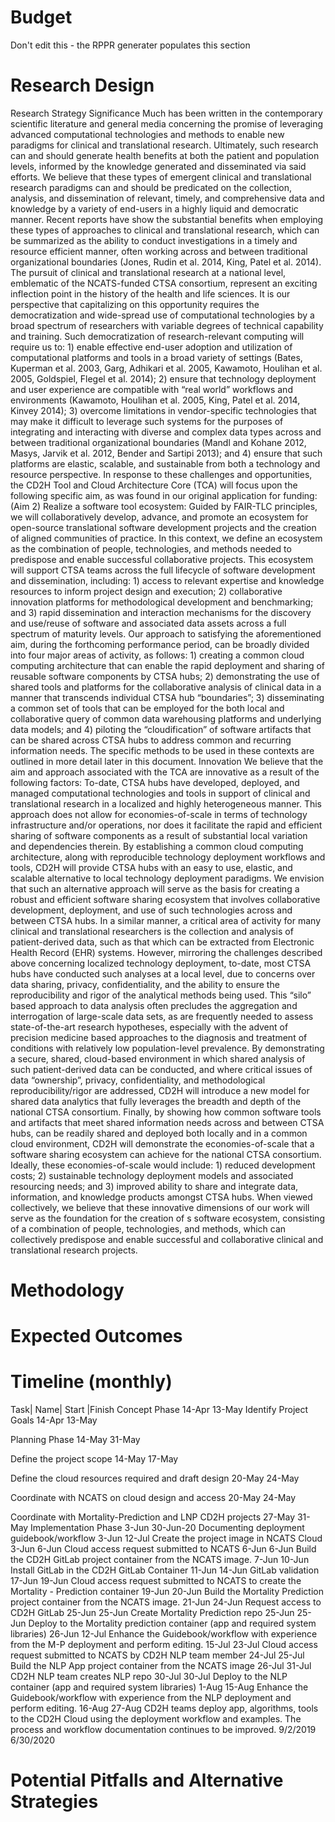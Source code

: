 # Budget
Don't edit this - the RPPR generater populates this section

# Research Design
Research Strategy
Significance
Much has been written in the contemporary scientific literature and general media concerning the promise of leveraging advanced computational technologies and methods to enable new paradigms for clinical and translational research.  Ultimately, such research can and should generate health benefits at both the patient and population levels, informed by the knowledge generated and disseminated via said efforts.  We believe that these types of emergent clinical and translational research paradigms can and should be predicated on the collection, analysis, and dissemination of relevant, timely, and comprehensive data and knowledge by a variety of end-users in a highly liquid and democratic manner.  Recent reports have show the substantial benefits when employing these types of approaches to clinical and translational research, which can be summarized as the  ability to conduct investigations in a timely and resource efficient manner, often working across and between traditional organizational boundaries (Jones, Rudin et al. 2014, King, Patel et al. 2014).  The pursuit of clinical and translational research at a national level, emblematic of the NCATS-funded CTSA consortium, represent an exciting inflection point in the history of the health and life sciences.  It is our perspective that capitalizing on this opportunity requires the democratization and wide-spread use of computational technologies by a broad spectrum of researchers with variable degrees of technical capability and training. Such democratization of research-relevant computing will require us to: 1) enable effective end-user adoption and utilization of computational platforms and tools in  a broad variety of settings (Bates, Kuperman et al. 2003, Garg, Adhikari et al. 2005, Kawamoto, Houlihan et al. 2005, Goldspiel, Flegel et al. 2014); 2) ensure that technology deployment and user experience are compatible with “real world” workflows and environments (Kawamoto, Houlihan et al. 2005, King, Patel et al. 2014, Kinvey 2014); 3) overcome limitations in vendor-specific technologies that may make it difficult to leverage such systems for the purposes of integrating and interacting with diverse and complex data types across and between traditional organizational boundaries (Mandl and Kohane 2012, Masys, Jarvik et al. 2012, Bender and Sartipi 2013); and 4) ensure that such platforms are elastic, scalable, and sustainable from both a technology and resource perspective.  In response to these challenges and opportunities, the CD2H Tool and Cloud Architecture Core (TCA) will focus upon the following specific aim, as was found in our original application for funding:
(Aim 2) Realize a software tool ecosystem: Guided by FAIR-TLC principles, we will collaboratively develop, advance, and promote an ecosystem for open-source translational software development projects and the creation of aligned communities of practice.  In this context, we define an ecosystem as the combination of people, technologies, and methods needed to predispose and enable successful collaborative projects. This ecosystem will support CTSA teams across the full lifecycle of software development and dissemination, including: 1) access to relevant expertise and knowledge resources to inform project design and execution; 2) collaborative innovation platforms for methodological development and benchmarking; and 3) rapid dissemination and interaction mechanisms for the discovery and use/reuse of software and associated data assets across a full spectrum of maturity levels. 
Our approach to satisfying the aforementioned aim, during the forthcoming performance period, can be broadly divided into four major areas of activity, as follows: 1) creating a common cloud computing architecture that can enable the rapid deployment and sharing of reusable software components by CTSA hubs; 2) demonstrating the use of shared tools and platforms for the collaborative analysis of clinical data in a manner that transcends individual CTSA hub “boundaries”; 3) disseminating a common set of tools that can be employed for the both local and collaborative query of common data warehousing platforms and underlying data models; and 4) piloting the “cloudification” of software artifacts that can be shared across CTSA hubs to address common and recurring information needs.  The specific methods to be used in these contexts are outlined in more detail later in this document.
Innovation
We believe that the aim and approach associated with the TCA are innovative as a result of the following factors:
To-date, CTSA hubs have developed, deployed, and managed computational technologies and tools in support of clinical and translational research in a localized and highly heterogeneous manner.  This approach does not allow for economies-of-scale in terms of technology infrastructure and/or operations, nor does it facilitate the rapid and efficient sharing of software components as a result of substantial local variation and dependencies therein.  By establishing a common cloud computing architecture, along with reproducible technology deployment workflows and tools, CD2H will provide CTSA hubs with an easy to use, elastic, and scalable alternative to local technology deployment paradigms.  We envision that such an alternative approach will serve as the basis for creating a robust and efficient software sharing ecosystem that involves collaborative development, deployment, and use of such technologies across and between CTSA hubs.
In a similar manner, a critical area of activity for many clinical and translational researchers is the collection and analysis of patient-derived data, such as that which can be extracted from Electronic Health Record (EHR) systems.  However, mirroring the challenges described above concerning localized technology deployment, to-date, most CTSA hubs have conducted such analyses at a local level, due to concerns over data sharing, privacy, confidentiality, and the ability to ensure the reproducibility and rigor of the analytical methods being used.  This “silo” based approach to data analysis often precludes the aggregation and interrogation of large-scale data sets, as are frequently needed to assess state-of-the-art research hypotheses, especially with the advent of precision medicine based approaches to the diagnosis and treatment of conditions with relatively low population-level prevalence.  By demonstrating a secure, shared, cloud-based environment in which shared analysis of such patient-derived data can be conducted, and where critical issues of data “ownership”, privacy, confidentiality, and methodological reproducibility/rigor are addressed, CD2H will introduce a new model for shared data analytics that fully leverages the breadth and depth of the national CTSA consortium.
Finally, by showing how common software tools and artifacts that meet shared information needs across and between CTSA hubs, can be readily shared and deployed both locally and in a common cloud environment, CD2H will demonstrate the economies-of-scale that a software sharing ecosystem can achieve for the national CTSA consortium.  Ideally, these economies-of-scale would include: 1) reduced development costs; 2) sustainable technology deployment models and associated resourcing needs; and 3) improved ability to share and integrate data, information, and knowledge products amongst CTSA hubs.
When viewed collectively, we believe that these innovative dimensions of our work will serve as the foundation for the creation of s software ecosystem, consisting of a combination of people, technologies, and methods, which can collectively predispose and enable successful and collaborative clinical and translational research projects.


# Methodology

# Expected Outcomes

# Timeline (monthly)

Task| Name|	Start	|Finish
Concept Phase	14-Apr	13-May
Identify Project Goals	14-Apr	13-May

Planning Phase	14-May	31-May

Define the project scope	14-May	17-May

Define the cloud resources required and draft design	20-May	24-May

Coordinate with NCATS on cloud design and access	20-May	24-May

Coordinate with Mortality-Prediction and LNP CD2H projects	27-May	31-May
Implementation Phase	3-Jun	30-Jun-20
Documenting deployment guidebook/workflow	3-Jun	12-Jul
Create the project image in NCATS Cloud	3-Jun	6-Jun
Cloud access request submitted to NCATS	6-Jun	6-Jun
Build the CD2H GitLab project container from the NCATS image.	7-Jun	10-Jun
Install GitLab in the CD2H GitLab Container	11-Jun	14-Jun
GitLab validation	17-Jun	19-Jun
Cloud access request submitted to NCATS to create the Mortality - Prediction container	19-Jun	20-Jun
Build the Mortality Prediction project container from the NCATS image.	21-Jun	24-Jun
Request access to CD2H GitLab	25-Jun	25-Jun
Create Mortality Prediction repo	25-Jun	25-Jun
Deploy to the Mortality prediction container (app and required system libraries)	26-Jun	12-Jul
Enhance the Guidebook/workflow with experience from the M-P deployment and perform editing.	15-Jul	23-Jul
Cloud access request submitted to NCATS by CD2H NLP team member	24-Jul	25-Jul
Build the NLP App project container from the NCATS image	26-Jul	31-Jul
CD2H NLP team creates NLP repo	30-Jul	30-Jul
Deploy to the NLP container (app and required system libraries)	1-Aug	15-Aug
Enhance the Guidebook/workflow with experience from the NLP deployment and perform editing.	16-Aug	27-Aug
CD2H teams deploy app, algorithms, tools to the CD2H Cloud using the deployment workflow and examples.  The process and workflow documentation continues to be improved.	9/2/2019	6/30/2020



# Potential Pitfalls and Alternative Strategies
